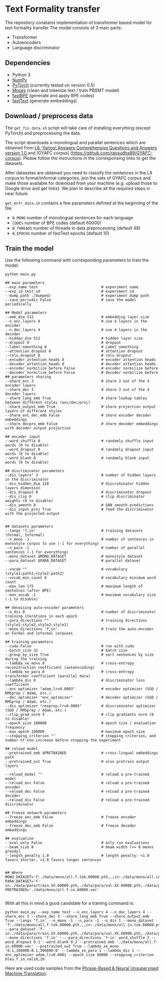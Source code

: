# Text Formality transfer

The repository conatains implementation of transformer based model for text formality transfer
The model consists of 3 main parts:
- Transformer
- Autoencoders
- Language discriminator

## Dependencies

* Python 3
* [NumPy](http://www.numpy.org/)
* [PyTorch](http://pytorch.org/) (currently tested on version 0.5)
* [Moses](http://www.statmt.org/moses/) (clean and tokenize text / train PBSMT model)
* [fastBPE](https://github.com/glample/fastBPE) (generate and apply BPE codes)
* [fastText](https://github.com/facebookresearch/fastText) (generate embeddings)

## Download / preprocess data

The `get_fin_data.sh` script will take care of installing everything (except PyTorch) and preprocessing the data.

The script downloads a monolingual and parallel sentences which are obtained from [L6 -Yahoo! Answers Comprehensive Questions and Answers version 1.0 ](https://webscope.sandbox.yahoo.com/catalog.php?datatype=l) and [GYAFC corpus] (https://github.com/raosudha89/GYAFC-corpus). Please follow the instructions in the corresponsing links to get the datasets.

After datasetas are obtained you need to classify the sentences in the L6 corpus to formal/informal categories, join the sets of GYAFC corpus and make those available for download from your machine (e.g. upload those to Google drive and get links). We plan to describe all the required steps in near future.


`get_enfr_data.sh` contains a few parameters defined at the beginning of the file:
- `N_MONO` number of monolingual sentences for each language
- `CODES` number of BPE codes (default 60000)
- `N_THREADS` number of threads in data preprocessing (default 48)
- `N_EPOCHS` number of fastText epochs (default 10)

## Train the model

Use the following command with corresponding parameters to train the model:

```
python main.py 

## main parameters
--exp_name test                             # experiment name
--exp_id test_ud                            # experiment id
--dump_path ./dumped/                       # experiment dump path
--save_periodic False                       # save the model periodically

## Model parameters
--emb_dim 512                               # embedding layer size
--n_enc_layers 4                            # use 4 layers in the encoder
--n_dec_layers 4                            # use 4 layers in the decoder
--hidden_dim 512                            # hidden layer size
--dropout 0                                 # dropout
--label-smoothing 0                         # Label smoothing
--attention_dropout 0                       # attention dropout
--relu_dropout 0                            # relu dropout
--encoder_attention_heads 8                 # encoder attention heads
--decoder_attention_heads 8                 # decoder attention heads
--encoder_normilize_before False            # encoder normilize before
--decoder_normilize_before False            # decoder normilize before
## parameters sharing
--share_enc 3                               # share 3 out of the 4 encoder layers
--share_dec 3                               # share 3 out of the 4 decoder layers
--share_lang_emb True                       # share lookup tables between different styles (enc/dec/proj)
--share_output_emb True                     # share projection output layers of different styles
--share_enc_dec_emb False                   # share encoder decoder embeddings
--share_decpro_emb False                    # share decoder embeddings with decoder output projection

## encoder input
--word_shuffle 0                            # randomly shuffle input words (0 to disable)
--word_dropout 0                            # randomly dropout input words (0 to disable)
--word_blank 0                              # randomly blank input words (0 to disable)

## discriminator parameters
--dis_layers" 3                             # number of hidden layers in the discriminator
--dis_hidden_dim 128                        # discriminator hidden layers dimension
--dis_dropout 0                             # discriminator dropout
--dis_clip 0                                # clip discriminator weights (0 to disable)
--dis_smooth 0                              # GAN smooth predictions
--dis_input_proj True                       # feed the discriminator with the projected output


## datasets parameters
--langs 'f,in'                              # training datasets (Formal, Informal)
--n_mono -1                                 # number of sentences in monostyle corpus to use (-1 for everything)
--n_para -1                                 # number of parallel sentences (-1 for everything)
--mono_dataset $MONO_DATASET                # monostyle dataset
--para_dataset $PARA_DATASET                # parallel dataset

--vocab ""                                  # vocabulary (style1:path1;style2:path2)
--vocab_min_count 0                         # vocabulary minimum word count
--max_len 175                               # maximum length of sentences (after BPE)
--max_vocab -1                              # maximum vocabulary size (-1 to disable)

## denoising auto-encoder parameters
--n_dis 0                                   # number of discriminator training iterations in each epoch
--para_directions ""                        # training directions (style1-style2,style2-style1)
--mono_directions 'f,in'                    # train the auto-encoder on Formal and Informal corpuses

## training parameters
--cuda False                                # run with cuda
--batch_size 32                             # batch size
--group_by_size True                        # sort sentences by size during the training
--lambda_xe_mono 0                          # cross-entropy reconstruction coefficient (autoencoding)
--lambda_xe_para 0                          # cross-entropy transformer coefficient (parallel data)
--lambda_dis 0                              # discriminator loss coefficient
--enc_optimizer "adam,lr=0.0003"            # encoder optimizer (SGD / RMSprop / Adam, etc.)
--dec_optimizer "enc_optimizer"             # decoder optimizer (SGD / RMSprop / Adam, etc.)
--dis_optimizer "rmsprop,lr=0.0005"         # discriminator optimizer (SGD / RMSprop / Adam, etc.)
--clip_grad_norm 5                          # clip gradients norm (0 to disable)
--epoch_size 100000                         # epoch size / evaluation frequency
--max_epoch 100000                          # maximum epoch size
--stopping_criterion ""                     # stopping criterion, and number of non-increase before stopping the experiment

## reload model
--pretrained_emb $PRETRAINED                # cross-lingual embeddings path
--pretrained_out True                       # also pretrain output layers

--reload_model ""                           # reload a pre-trained model
--reload_enc False                          # reload a pre-trained encoder
--reload_dec False                          # reload a pre-trained decoder
--reload_dis False                          # reload a pre-trained discriminator

## freeze network parameters
--freeze_enc_emb False                      # freeze encoder embeddings
--freeze_dec_emb False                      # freeze decoder embeddings

## evaluation 
--eval_only False                           # only run evaluations
--beam_size 0                               # beam width (<= 0 means greedy)
--length_penalty 1.0                        # length penalty: <1.0 favors shorter, >1.0 favors longer sentences


## Where
MONO_DATASET='f:./data/mono/all.f.tok.60000.pth,,;in:./data/mono/all.in.tok.60000.pth,,'
PARA_DATASET='f-in:./data/para/train.XX.60000.pth,./data/para/val.XX.60000.pth,./data/para/test.XX.60000.pth'
PRETRAINED='./data/mono/all.f-in.60000.vec'


```

With all this in mind a good candidate for a training command is:

```
python main.py --exp_name test --n_enc_layers 4 --n_dec_layers 4 --share_enc 3 --share_dec 3 --share_lang_emb True --share_output_emb True --langs 'f,in' --n_mono -1 --n_para -1 --n_dis 1 --mono_dataset 'f:./data/mono/all.f.tok.60000.pth,,;in:./data/mono/all.in.tok.60000.pth,,' --para_dataset 'f-in:./data/para/train.XX.60000.pth,./data/para/val.XX.60000.pth,./data/para/test.XX.60000.pth' --mono_directions 'f,in' ----para_directions 'f-in' word_shuffle 3 --word_dropout 0.1 --word_blank 0.2 --pretrained_emb './data/mono/all.f-in.60000.vec' --pretrained_out True --lambda_xe_mono '0:1,100000:0.1,300000:0' --lambda_xe_para 1 --lambda_dis 1 --enc_optimizer adam,lr=0.0001 --epoch_size 50000 --stopping_criterion bleu_f_in_valid,10
```

Here are used code samples from the 
[Phrase-Based & Neural Unsupervised Machine Translation](https://github.com/facebookresearch/UnsupervisedMT).


